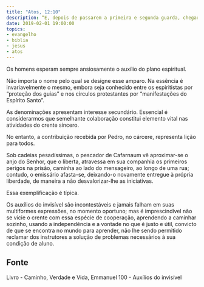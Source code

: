 ```yaml
---
title: "Atos, 12:10"
description: “E, depois de passarem a primeira e segunda guarda, chegaram à porta de ferro, que dá para a cidade, a qual se lhes abriu por si mesma; e, tendo saído, percorreram uma rua e logo o anjo se apartou dele.”
date: 2019-02-01 19:00:00
topics: 
- evangelho
- biblia
- jesus
- atos
---
```


Os homens esperam sempre ansiosamente o auxílio do plano espiritual.

Não importa o nome pelo qual se designe esse amparo. Na essência é
invariavelmente o mesmo, embora seja conhecido entre os espiritistas por
“proteção dos guias” e nos círculos protestantes por “manifestações do Espírito
Santo”.

As denominações apresentam interesse secundário. Essencial é
considerarmos que semelhante colaboração constitui elemento vital nas
atividades do crente sincero.

No entanto, a contribuição recebida por Pedro, no cárcere, representa lição
para todos.

Sob cadeias pesadíssimas, o pescador de Cafarnaum vê aproximar-se o anjo do
Senhor, que o liberta, atravessa em sua companhia os primeiros perigos na
prisão, caminha ao lado do mensageiro, ao longo de uma rua; contudo, o emissário
afasta-se, deixando-o novamente entregue à própria liberdade, de maneira a não
desvalorizar-lhe as iniciativas.

Essa exemplificação é típica.

Os auxílios do invisível são incontestáveis e jamais falham em suas multiformes
expressões, no momento oportuno; mas é imprescindível não se vicie o crente com
essa espécie de cooperação, aprendendo a caminhar sozinho, usando a
independência e a vontade no que é justo e útil, convicto de que se encontra no
mundo para aprender, não lhe sendo permitido reclamar dos instrutores a solução
de problemas necessários à sua condição de aluno.


## Fonte
Livro - Caminho, Verdade e Vida, Emmanuel
100 - Auxílios do invisível
